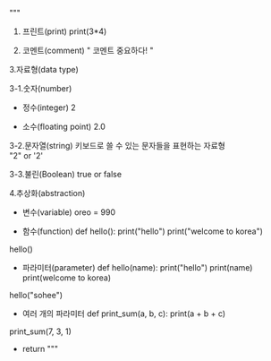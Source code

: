 """
1. 프린트(print)
print(3*4)

2. 코멘트(comment)
" 코멘트 중요하다! "

3.자료형(data type)

3-1.숫자(number)

* 정수(integer)
2

* 소수(floating point)
2.0

3-2.문자열(string)
키보드로 쓸 수 있는 문자들을 표현하는 자료형  
"2" or '2'

3-3.불린(Boolean)
true or false

4.추상화(abstraction)

* 변수(variable)
oreo = 990

* 함수(function)
def hello():
    print("hello")
    print("welcome to korea")

hello()

* 파라미터(parameter)
def hello(name):
    print("hello")
    print(name)
    print(welcome to korea)

hello("sohee")

* 여러 개의 파라미터
def print_sum(a, b, c):
    print(a + b + c)

print_sum(7, 3, 1)

* return
"""

